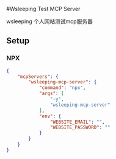 #Wsleeping Test MCP Server

wsleeping 个人网站测试mcp服务器

## Setup

### NPX

```json
{
    "mcpServers": {
        "wsleeping-mcp-server": {
            "command": "npx",
            "args": [
                "-y",
                "wsleeping-mcp-server"
            ],
            "env": {
                "WEBSITE_EMAIL": "",
                "WEBSITE_PASSWORD": ""
            }
        }
    }
}
```